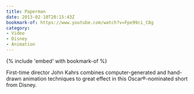 ```yaml
---
title: Paperman
date: 2013-02-10T20:15:43Z
bookmark-of: https://www.youtube.com/watch?v=Fpe99ci_C8g
category:
- Video
- Disney
- Animation
---
```

{% include 'embed' with bookmark-of %}

First-time director John Kahrs combines computer-generated and hand-drawn animation techniques to great effect in this Oscar®-nominated short from Disney.
